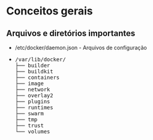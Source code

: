 # Conceitos gerais

## Arquivos e diretórios importantes

* /etc/docker/daemon.json - Arquivos de configuração
* <pre>/var/lib/docker/
  ├── builder
  ├── buildkit
  ├── containers
  ├── image
  ├── network
  ├── overlay2
  ├── plugins
  ├── runtimes
  ├── swarm
  ├── tmp
  ├── trust
  └── volumes
</pre>
